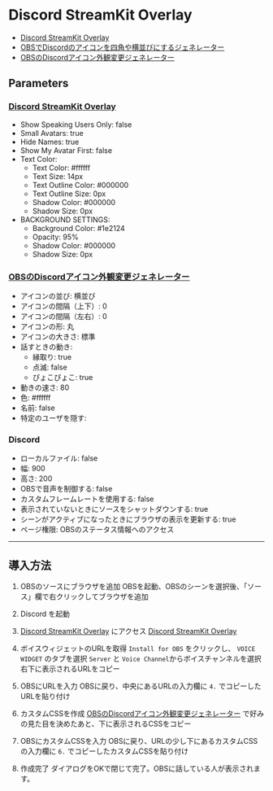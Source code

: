 # Discord StreamKit Overlay

- [Discord StreamKit Overlay](https://streamkit.discord.com/overlay)
- [OBSでDiscordのアイコンを四角や横並びにするジェネレーター](https://blog.alfebelow.com/entry/2022/03/20/obs-discord-icon)
- [OBSのDiscordアイコン外観変更ジェネレーター](https://obs-discord-icon.alfebelow.com/)

## Parameters

### [Discord StreamKit Overlay](https://streamkit.discord.com/overlay)

- Show Speaking Users Only: false
- Small Avatars: true
- Hide Names: true
- Show My Avatar First: false
- Text Color:
    - Text Color: #ffffff
    - Text Size: 14px
    - Text Outline Color: #000000
    - Text Outline Size: 0px
    - Shadow Color: #000000
    - Shadow Size: 0px
- BACKGROUND SETTINGS:
    - Background Color: #1e2124
    - Opacity: 95%
    - Shadow Color: #000000
    - Shadow Size: 0px

### [OBSのDiscordアイコン外観変更ジェネレーター](https://obs-discord-icon.alfebelow.com/)

- アイコンの並び: 横並び
- アイコンの間隔（上下）: 0
- アイコンの間隔（左右）: 0
- アイコンの形: 丸
- アイコンの大きさ: 標準
- 話すときの動き: 
    - 縁取り: true
    - 点滅: false
    - ぴょこぴょこ: true
- 動きの速さ: 80
- 色: #ffffff
- 名前: false
- 特定のユーザを隠す:

### Discord

- ローカルファイル: false
- 幅: 900
- 高さ: 200
- OBSで音声を制御する: false
- カスタムフレームレートを使用する: false
- 表示されていないときにソースをシャットダウンする: true
- シーンがアクティブになったときにブラウザの表示を更新する: true
- ページ権限: OBSのステータス情報へのアクセス

----------

## 導入方法

1. OBSのソースにブラウザを追加
OBSを起動、OBSのシーンを選択後、「ソース」欄で右クリックしてブラウザを追加

2. Discord を起動

3. [Discord StreamKit Overlay](https://streamkit.discord.com/overlay) にアクセス
[Discord StreamKit Overlay](https://streamkit.discord.com/overlay)

4. ボイスウィジェットのURLを取得
`Install for OBS` をクリックし、 `VOICE WIDGET` のタブを選択
`Server` と `Voice Channel`からボイスチャンネルを選択
右下に表示されるURLをコピー

5. OBSにURLを入力
OBSに戻り、中央にあるURLの入力欄に `4.` でコピーしたURLを貼り付け

6. カスタムCSSを作成
[OBSのDiscordアイコン外観変更ジェネレーター](https://obs-discord-icon.alfebelow.com/) で好みの見た目を決めたあと、下に表示されるCSSをコピー

7. OBSにカスタムCSSを入力
OBSに戻り、URLの少し下にあるカスタムCSSの入力欄に `6.` でコピーしたカスタムCSSを貼り付け

8. 作成完了
ダイアログをOKで閉じて完了。OBSに話している人が表示されます。

